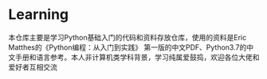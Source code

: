 # Learning
 本仓库主要是学习Python基础入门的代码和资料存放仓库，使用的资料是Eric Matthes的《Python编程：从入门到实践》
 第一版的中文PDF、Python3.7的中文手册和语言参考。本人非计算机类学科背景，学习纯属爱鼓捣，欢迎各位大佬和爱好者互相交流
